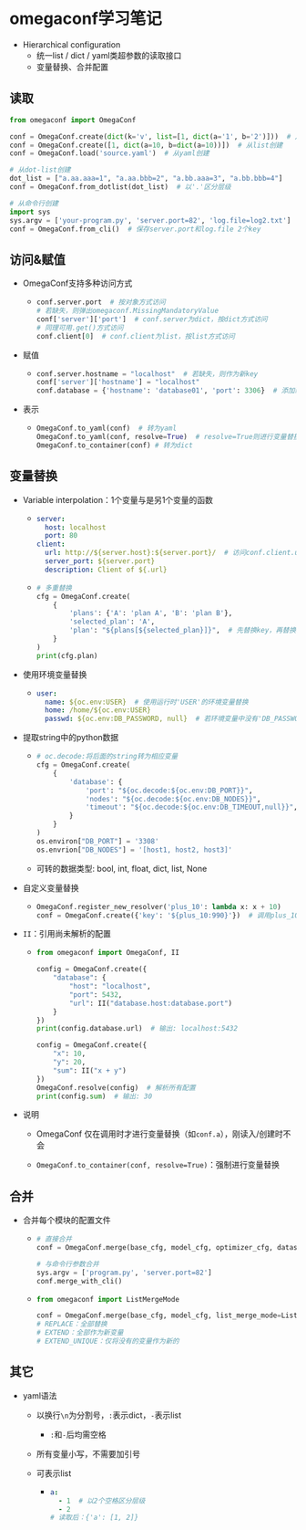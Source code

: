 # omegaconf学习笔记

- Hierarchical configuration
  - 统一list / dict / yaml类超参数的读取接口
  - 变量替换、合并配置

## 读取

```python
from omegaconf import OmegaConf

conf = OmegaConf.create(dict(k='v', list=[1, dict(a='1', b='2')]))  # 从Dict读取
conf = OmegaConf.create([1, dict(a=10, b=dict(a=10))])  # 从list创建
conf = OmegaConf.load('source.yaml')  # 从yaml创建

# 从dot-list创建
dot_list = ["a.aa.aaa=1", "a.aa.bbb=2", "a.bb.aaa=3", "a.bb.bbb=4"]
conf = OmegaConf.from_dotlist(dot_list)  # 以'.'区分层级

# 从命令行创建
import sys
sys.argv = ['your-program.py', 'server.port=82', 'log.file=log2.txt']
conf = OmegaConf.from_cli()  # 保存server.port和log.file 2个key
```

## 访问&赋值

- OmegaConf支持多种访问方式
  
  - ```python
    conf.server.port  # 按对象方式访问
    # 若缺失，则弹出omegaconf.MissingMandatoryValue
    conf['server']['port']  # conf.server为dict，按dict方式访问
    # 同理可用.get()方式访问
    conf.client[0]  # conf.client为list，按list方式访问
    ```

- 赋值
  
  - ```python
    conf.server.hostname = "localhost"  # 若缺失，则作为新key
    conf['server']['hostname'] = "localhost"
    conf.database = {'hostname': 'database01', 'port': 3306}  # 添加新dict
    ```

- 表示
  
  - ```python
    OmegaConf.to_yaml(conf)  # 转为yaml
    OmegaConf.to_yaml(conf, resolve=True)  # resolve=True则进行变量替换
    OmegaConf.to_container(conf) # 转为dict
    ```

## 变量替换

- Variable interpolation：1个变量与是另1个变量的函数
  
  - ```yaml
    server:
      host: localhost
      port: 80
    client:
      url: http://${server.host}:${server.port}/  # 访问conf.client.url时，会将${server.host}替换为相应变量
      server_port: ${server.port}
      description: Client of ${.url}
    ```
  
  - ```python
    # 多重替换
    cfg = OmegaConf.create(
        {
            'plans': {'A': 'plan A', 'B': 'plan B'},
            'selected_plan': 'A',
            'plan': "${plans[${selected_plan}]}",  # 先替换key，再替换dict[key]
        }
    )
    print(cfg.plan)
    ```

- 使用环境变量替换
  
  - ```yaml
    user:
      name: ${oc.env:USER}  # 使用运行时'USER'的环境变量替换
      home: /home/${oc.env:USER}
      passwd: ${oc.env:DB_PASSWORD, null}  # 若环境变量中没有'DB_PASSWORD'，则赋值为None
    ```

- 提取string中的python数据
  
  - ```python
    # oc.decode:将后面的string转为相应变量
    cfg = OmegaConf.create(
        {
            'database': {
                'port': "${oc.decode:${oc.env:DB_PORT}}",
                'nodes': "${oc.decode:${oc.env:DB_NODES}}",
                'timeout': "${oc.decode:${oc.env:DB_TIMEOUT,null}}",
            }
        }
    )
    os.environ["DB_PORT"] = '3308'
    os.envrion["DB_NODES"] = '[host1, host2, host3]'
    ```
  
  - 可转的数据类型: bool, int, float, dict, list, None

- 自定义变量替换
  
  - ```python
    OmegaConf.register_new_resolver('plus_10': lambda x: x + 10)
    conf = OmegaConf.create({'key': '${plus_10:990}'})  # 调用plus_10函数，处理990 
    ```

- `II`：引用尚未解析的配置
  
  - ```python
    from omegaconf import OmegaConf, II
    
    config = OmegaConf.create({
        "database": {
            "host": "localhost",
            "port": 5432,
            "url": II("database.host:database.port")
        }
    })
    print(config.database.url)  # 输出: localhost:5432
    
    config = OmegaConf.create({
        "x": 10,
        "y": 20,
        "sum": II("x + y")
    })
    OmegaConf.resolve(config)  # 解析所有配置
    print(config.sum)  # 输出: 30
    ```

- 说明
  
  - OmegaConf 仅在调用时才进行变量替换（如`conf.a`），刚读入/创建时不会
  
  - `OmegaConf.to_container(conf, resolve=True)`：强制进行变量替换

## 合并

- 合并每个模块的配置文件
  
  - ```python
    # 直接合并
    conf = OmegaConf.merge(base_cfg, model_cfg, optimizer_cfg, dataset_cfg)
    
    # 与命令行参数合并
    sys.argv = ['program.py', 'server.port=82']
    conf.merge_with_cli()
    ```
  
  - ```python
    from omegaconf import ListMergeMode
    
    conf = OmegaConf.merge(base_cfg, model_cfg, list_merge_mode=ListMergeMode.EXTEND_UNIQUE)
    # REPLACE：全部替换
    # EXTEND：全部作为新变量
    # EXTEND_UNIQUE：仅将没有的变量作为新的
    ```

## 其它

- yaml语法
  
  - 以换行`\n`为分割号，`:`表示dict，`-`表示list
    
    - `:`和`-`后均需空格
  
  - 所有变量小写，不需要加引号
  
  - 可表示list
    
    - ```yaml
      a:
        - 1  # 以2个空格区分层级
        - 2
      # 读取后：{'a': [1, 2]}
      ```
